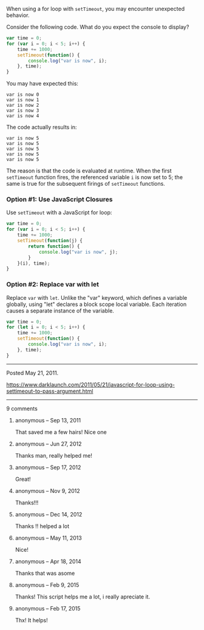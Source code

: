 When using a for loop with `setTimeout`, you may encounter unexpected behavior.

Consider the following code. What do you expect the console to display?

```javascript
var time = 0;
for (var i = 0; i < 5; i++) {
    time += 1000;
    setTimeout(function() {
        console.log("var is now", i);
    }, time);
}
```

You may have expected this:

```
var is now 0
var is now 1
var is now 2
var is now 3
var is now 4
```

The code actually results in:

```
var is now 5
var is now 5
var is now 5
var is now 5
var is now 5
```

The reason is that the code is evaluated at runtime. When the first `setTimeout` function fires, the referenced variable `i` is now set to 5; the same is true for the subsequent firings of `setTimeout` functions.

### Option #1: Use JavaScript Closures

Use `setTimeout` with a JavaScript for loop:

```javascript
var time = 0;
for (var i = 0; i < 5; i++) {
    time += 1000;
    setTimeout(function(j) {
        return function() {
            console.log("var is now", j);
        }
    }(i), time);
}
```

### Option #2: Replace var with let

Replace `var` with `let`. Unlike the "var" keyword, which defines a variable globally, using "let" declares a block scope local variable. Each iteration causes a separate instance of the variable.

```javascript
var time = 0;
for (let i = 0; i < 5; i++) {
    time += 1000;
    setTimeout(function() {
        console.log("var is now", i);
    }, time);
}
```

---

Posted May 21, 2011.

https://www.darklaunch.com/2011/05/21/javascript-for-loop-using-settimeout-to-pass-argument.html

---

9 comments

<ol><li><div>

anonymous &ndash; Sep 13, 2011<div>

That saved me a few hairs! Nice one

</div></div></li><li><div>

anonymous &ndash; Jun 27, 2012<div>

Thanks man, really helped me!

</div></div></li><li><div>

anonymous &ndash; Sep 17, 2012<div>

Great!

</div></div></li><li><div>

anonymous &ndash; Nov 9, 2012<div>

Thanks!!!

</div></div></li><li><div>

anonymous &ndash; Dec 14, 2012<div>

Thanks !! helped a lot

</div></div></li><li><div>

anonymous &ndash; May 11, 2013<div>

Nice!

</div></div></li><li><div>

anonymous &ndash; Apr 18, 2014<div>

Thanks that was asome

</div></div></li><li><div>

anonymous &ndash; Feb 9, 2015<div>

Thanks! This script helps me a lot, i really apreciate it.

</div></div></li><li><div>

anonymous &ndash; Feb 17, 2015<div>

Thx!
It helps!

</div></div></li></ol>